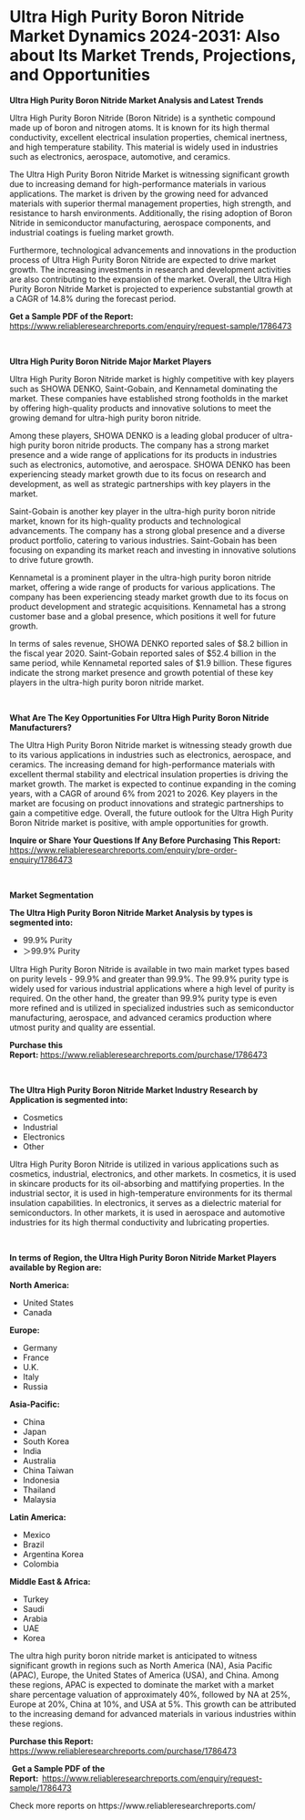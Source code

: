 <p><h1>Ultra High Purity Boron Nitride Market Dynamics 2024-2031: Also about Its Market Trends, Projections, and Opportunities</h1></p><p><strong>Ultra High Purity Boron Nitride Market Analysis and Latest Trends</strong></p>
<p><p>Ultra High Purity Boron Nitride (Boron Nitride) is a synthetic compound made up of boron and nitrogen atoms. It is known for its high thermal conductivity, excellent electrical insulation properties, chemical inertness, and high temperature stability. This material is widely used in industries such as electronics, aerospace, automotive, and ceramics.</p><p>The Ultra High Purity Boron Nitride Market is witnessing significant growth due to increasing demand for high-performance materials in various applications. The market is driven by the growing need for advanced materials with superior thermal management properties, high strength, and resistance to harsh environments. Additionally, the rising adoption of Boron Nitride in semiconductor manufacturing, aerospace components, and industrial coatings is fueling market growth.</p><p>Furthermore, technological advancements and innovations in the production process of Ultra High Purity Boron Nitride are expected to drive market growth. The increasing investments in research and development activities are also contributing to the expansion of the market. Overall, the Ultra High Purity Boron Nitride Market is projected to experience substantial growth at a CAGR of 14.8% during the forecast period.</p></p>
<p><strong>Get a Sample PDF of the Report:&nbsp;</strong> <a href="https://www.reliableresearchreports.com/enquiry/request-sample/1786473">https://www.reliableresearchreports.com/enquiry/request-sample/1786473</a></p>
<p>&nbsp;</p>
<p><strong>Ultra High Purity Boron Nitride Major Market Players</strong></p>
<p><p>Ultra High Purity Boron Nitride market is highly competitive with key players such as SHOWA DENKO, Saint-Gobain, and Kennametal dominating the market. These companies have established strong footholds in the market by offering high-quality products and innovative solutions to meet the growing demand for ultra-high purity boron nitride.</p><p>Among these players, SHOWA DENKO is a leading global producer of ultra-high purity boron nitride products. The company has a strong market presence and a wide range of applications for its products in industries such as electronics, automotive, and aerospace. SHOWA DENKO has been experiencing steady market growth due to its focus on research and development, as well as strategic partnerships with key players in the market.</p><p>Saint-Gobain is another key player in the ultra-high purity boron nitride market, known for its high-quality products and technological advancements. The company has a strong global presence and a diverse product portfolio, catering to various industries. Saint-Gobain has been focusing on expanding its market reach and investing in innovative solutions to drive future growth.</p><p>Kennametal is a prominent player in the ultra-high purity boron nitride market, offering a wide range of products for various applications. The company has been experiencing steady market growth due to its focus on product development and strategic acquisitions. Kennametal has a strong customer base and a global presence, which positions it well for future growth.</p><p>In terms of sales revenue, SHOWA DENKO reported sales of $8.2 billion in the fiscal year 2020. Saint-Gobain reported sales of $52.4 billion in the same period, while Kennametal reported sales of $1.9 billion. These figures indicate the strong market presence and growth potential of these key players in the ultra-high purity boron nitride market.</p></p>
<p>&nbsp;</p>
<p><strong>What Are The Key Opportunities For Ultra High Purity Boron Nitride Manufacturers?</strong></p>
<p><p>The Ultra High Purity Boron Nitride market is witnessing steady growth due to its various applications in industries such as electronics, aerospace, and ceramics. The increasing demand for high-performance materials with excellent thermal stability and electrical insulation properties is driving the market growth. The market is expected to continue expanding in the coming years, with a CAGR of around 6% from 2021 to 2026. Key players in the market are focusing on product innovations and strategic partnerships to gain a competitive edge. Overall, the future outlook for the Ultra High Purity Boron Nitride market is positive, with ample opportunities for growth.</p></p>
<p><strong>Inquire or Share Your Questions If Any Before Purchasing This Report:</strong> <a href="https://www.reliableresearchreports.com/enquiry/pre-order-enquiry/1786473">https://www.reliableresearchreports.com/enquiry/pre-order-enquiry/1786473</a></p>
<p>&nbsp;</p>
<p><strong>Market Segmentation</strong></p>
<p><strong>The Ultra High Purity Boron Nitride Market Analysis by types is segmented into:</strong></p>
<p><ul><li>99.9% Purity</li><li>＞99.9% Purity</li></ul></p>
<p><p>Ultra High Purity Boron Nitride is available in two main market types based on purity levels - 99.9% and greater than 99.9%. The 99.9% purity type is widely used for various industrial applications where a high level of purity is required. On the other hand, the greater than 99.9% purity type is even more refined and is utilized in specialized industries such as semiconductor manufacturing, aerospace, and advanced ceramics production where utmost purity and quality are essential.</p></p>
<p><strong>Purchase this Report:&nbsp;</strong><a href="https://www.reliableresearchreports.com/purchase/1786473">https://www.reliableresearchreports.com/purchase/1786473</a></p>
<p>&nbsp;</p>
<p><strong>The Ultra High Purity Boron Nitride Market Industry Research by Application is segmented into:</strong></p>
<p><ul><li>Cosmetics</li><li>Industrial</li><li>Electronics</li><li>Other</li></ul></p>
<p><p>Ultra High Purity Boron Nitride is utilized in various applications such as cosmetics, industrial, electronics, and other markets. In cosmetics, it is used in skincare products for its oil-absorbing and mattifying properties. In the industrial sector, it is used in high-temperature environments for its thermal insulation capabilities. In electronics, it serves as a dielectric material for semiconductors. In other markets, it is used in aerospace and automotive industries for its high thermal conductivity and lubricating properties.</p></p>
<p>&nbsp;</p>
<p><strong>In terms of Region, the Ultra High Purity Boron Nitride Market Players available by Region are:</strong></p>
<p>
    <p> <strong> North America: </strong>
        <ul>
            <li>United States</li>
            <li>Canada</li>
        </ul>
        </p> 
    <p> <strong> Europe: </strong>
        <ul>
            <li>Germany</li>
            <li>France</li>
            <li>U.K.</li>
            <li>Italy</li>
            <li>Russia</li>
        </ul>
        </p> 
    <p> <strong> Asia-Pacific: </strong>
        <ul>
            <li>China</li>
            <li>Japan</li>
            <li>South Korea</li>
            <li>India</li>
            <li>Australia</li>
            <li>China Taiwan</li>
            <li>Indonesia</li>
            <li>Thailand</li>
            <li>Malaysia</li>
        </ul>
        </p> 
    <p> <strong> Latin America: </strong>
        <ul>
            <li>Mexico</li>
            <li>Brazil</li>
            <li>Argentina Korea</li>
            <li>Colombia</li>
        </ul>
        </p> 
    <p> <strong> Middle East & Africa: </strong>
        <ul>
            <li>Turkey</li>
            <li>Saudi</li>
            <li>Arabia</li>
            <li>UAE</li>
            <li>Korea</li>
        </ul>
    </p>
    </p>
<p><p>The ultra high purity boron nitride market is anticipated to witness significant growth in regions such as North America (NA), Asia Pacific (APAC), Europe, the United States of America (USA), and China. Among these regions, APAC is expected to dominate the market with a market share percentage valuation of approximately 40%, followed by NA at 25%, Europe at 20%, China at 10%, and USA at 5%. This growth can be attributed to the increasing demand for advanced materials in various industries within these regions.</p></p>
<p><strong>Purchase this Report: </strong><a href="https://www.reliableresearchreports.com/purchase/1786473">https://www.reliableresearchreports.com/purchase/1786473</a></p>
<p>&nbsp;<strong>Get a Sample PDF of the Report:&nbsp;&nbsp;</strong><a href="https://www.reliableresearchreports.com/enquiry/request-sample/1786473">https://www.reliableresearchreports.com/enquiry/request-sample/1786473</a></p>
<p><strong></strong></p>
<p>Check more reports on https://www.reliableresearchreports.com/</p>